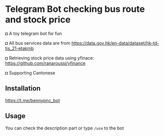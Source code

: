 # Telegram Bot checking bus route and stock price 

◘ A toy telegram bot for fun

◘ All bus services data are from https://data.gov.hk/en-data/dataset/hk-td-tis_21-etakmb

◘ Retrieving stock price data using yfinace: https://github.com/ranaroussi/yfinance 

◘ Supporting Cantonese 

## Installation

https://t.me/bennypnc_bot

## Usage

You can check the description part or type ```/use``` to the bot

